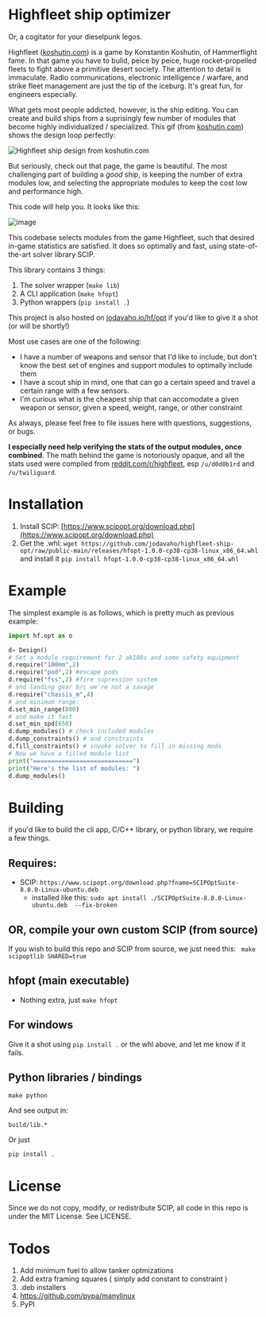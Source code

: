 # Highfleet ship optimizer

Or, a cogitator for your dieselpunk legos.

Highfleet ([koshutin.com](http://koshutin.com/)) is a game by Konstantin Koshutin, of Hammerflight fame. In that game
you have to bulid, peice by peice, huge rocket-propelled fleets to fight above
a primitive desert society. 
The attention to detail is immaculate. Radio communications, electronic
intelligence / warfare, and strike fleet management are just the tip of the
iceburg. It's great fun, for engineers especially. 

What gets most people addicted, however, is the ship editing. You can create
and build ships from a suprisingly few number of modules that become highly
individualized / specialized. This gif (from [koshutin.com](http://koshutin.com/)) shows the design loop perfectly:

![Highfleet ship design from koshutin.com](http://koshutin.com/wp-content/uploads/2018/05/gif_design.gif)

But seriously, check out that page, the game is beautiful.
The most challenging part of building a *good* ship, is keeping the number of
extra modules low, and selecting the appropriate modules to keep the cost low
and performance high. 

This code will help you. It looks like this:

![image](https://user-images.githubusercontent.com/6580327/153905788-a8307fe4-17a4-469a-96b2-462e5448f550.png)

This codebase selects modules from the game Highfleet, such that desired
in-game statistics are satisfied. It does so optimally and fast, using
state-of-the-art solver library SCIP.

This library contains 3 things:

1. The solver wrapper (`make lib`)
2. A CLI application (`make hfopt`)
3. Python wrappers (`pip install .`)

This project is also hosted on [jodavaho.io/hf/opt](https://jodavaho.io/hf/opt)
if you'd like to give it a shot (or will be shortly!)

Most use cases are one of the following:

- I have a number of weapons and sensor that I'd like to include, but don't know the best set of engines and support modules to optimally include them
- I have a scout ship in mind, one that can go a certain speed and travel a certain range with a few sensors. 
- I'm curious what is the cheapest ship that can accomodate a given weapon or sensor, given a speed, weight, range, or other constraint

As always, please feel free to file issues here with questions, suggestions, or bugs. 

**I especially need help verifying the stats of the output modules, once combined**. The math behind the game is notoriously opaque, and all the stats used were compiled from [reddit.com/r/highfleet](https://reddit.com/r/highfleet), esp `/u/d0d0b1rd` and `/u/twiliguard`. 

# Installation

1. Install SCIP: [https://www.scipopt.org/download.php](https://www.scipopt.org/download.php)
2. Get the .whl: `wget https://github.com/jodavaho/highfleet-ship-opt/raw/public-main/releases/hfopt-1.0.0-cp38-cp38-linux_x86_64.whl` and install it `pip install hfopt-1.0.0-cp38-cp38-linux_x86_64.whl`

# Example

The simplest example is as follows, which is pretty much as previous example:

```python
import hf.opt as o

d= Design()
# Set a module requirement for 2 ak100s and some safety equipment
d.require("100mm",2)
d.require("pod",2) #escape pods
d.require("fss",2) #fire supression system
# and landing gear b/c we're not a savage
d.require("chassis_m",4)
# and minimum range:
d.set_min_range(800)
# and make it fast
d.set_min_spd(650)
d.dump_modules() # check included modules
d.dump_constraints() # and constraints
d.fill_constraints() # invoke solver to fill in missing mods
# Now we have a filled module list
print("============================")
print("Here's the list of modules: ")
d.dump_modules()
```

# Building 

if you'd like to build the cli app, C/C++ library, or python library, we require a few things.

## Requires: 

- SCIP: `https://www.scipopt.org/download.php?fname=SCIPOptSuite-8.0.0-Linux-ubuntu.deb`
  - installed like this: `sudo apt install ./SCIPOptSuite-8.0.0-Linux-ubuntu.deb  --fix-broken`

## OR, compile your own custom SCIP (from source)

If you wish to build this repo and SCIP from source, we just need this: ` make scipoptlib SHARED=true`

## hfopt (main executable)

- Nothing extra, just `make hfopt`

## For windows 

Give it a shot using `pip install .` or the whl above, and let me know if it fails.

## Python libraries / bindings

`make python`

And see output in:

`build/lib.*`

Or just

`pip install .`

# License

Since we do not copy, modify, or redistribute SCIP, all code in this repo is under the MIT License. See LICENSE.

# Todos

1. Add minimum fuel to allow tanker optmizations
1. Add extra framing squares ( simply add constant to constraint )
1. .deb installers
1. https://github.com/pypa/manylinux
1. PyPI
